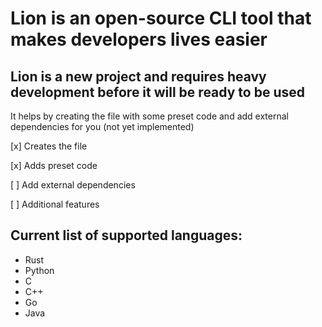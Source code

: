 # Lion is an open-source CLI tool that makes developers lives easier
## Lion is a new project and requires heavy development before it will be ready to be used
It helps by creating the file with some preset code and add external dependencies for you (not yet implemented)

[x] Creates the file

[x] Adds preset code


[ ] Add external dependencies

[ ] Additional features

## Current list of supported languages:
  - Rust
  - Python
  - C
  - C++
  - Go
  - Java
